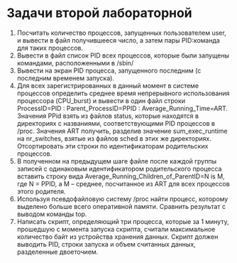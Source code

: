 
# Задачи второй лабораторной

<ol>
<li>Посчитать количество процессов, запущенных пользователем user, и вывести в файл получившееся 
число, а затем пары PID:команда для таких процессов.</li>
<li>Вывести в файл список PID всех процессов, которые были запущены командами, расположенными в 
/sbin/</li>
<li>Вывести на экран PID процесса, запущенного последним (с последним временем запуска).</li>
<li>Для всех зарегистрированных в данный момент в системе процессов определить среднее время
непрерывного использования процессора (CPU_burst) и вывести в один файл строки
ProcessID=PID : Parent_ProcessID=PPID : Average_Running_Time=ART. 
Значения PPid взять из файлов status, которые находятся в директориях с названиями,
соответствующими PID процессов в /proc. Значения ART получить, разделив значение 
sum_exec_runtime на nr_switches, взятые из файлов sched в этих же директориях. 
Отсортировать эти строки по идентификаторам родительских процессов.</li>
<li>В полученном на предыдущем шаге файле после каждой группы записей с одинаковым 
идентификатором родительского процесса вставить строку вида
Average_Running_Children_of_ParentID=N is M,
где N = PPID, а M – среднее, посчитанное из ART для всех процессов этого родителя.</li>
<li>Используя псевдофайловую систему /proc найти процесс, которому выделено больше всего 
оперативной памяти. Сравнить результат с выводом команды top.</li>
<li>Написать скрипт, определяющий три процесса, которые за 1 минуту, прошедшую с момента запуска 
скрипта, считали максимальное количество байт из устройства хранения данных. Скрипт должен 
выводить PID, строки запуска и объем считанных данных, разделенные двоеточием.</li>
</ol>
